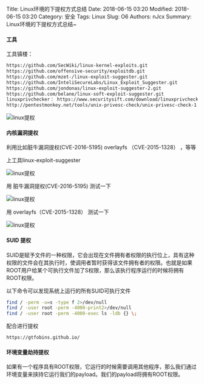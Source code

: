 Title: Linux环境的下提权方式总结
Date: 2018-06-15 03:20
Modified: 2018-06-15 03:20
Category: 安全
Tags: Linux
Slug: O6
Authors: nJcx
Summary: Linux环境的下提权方式总结~

#### 工具


工具镇楼：

```bash
https://github.com/SecWiki/linux-kernel-exploits.git
https://github.com/offensive-security/exploitdb.git
https://github.com/mzet-/linux-exploit-suggester.git
https://github.com/InteliSecureLabs/Linux_Exploit_Suggester.git
https://github.com/jondonas/linux-exploit-suggester-2.git
https://github.com/belane/linux-soft-exploit-suggester.git
linuxprivchecker： https://www.securitysift.com/download/linuxprivchecker.py
http://pentestmonkey.net/tools/unix-privesc-check/unix-privesc-check-1.4.tar.gz
```

![linux提权](../images/WechatIMG169.png)


#### 内核漏洞提权

 利用比如脏牛漏洞提权(CVE-2016-5195) overlayfs （CVE-2015-1328）
，等等

上工具linux-exploit-suggester

![linux提权](../images/WechatIMG180.jpeg)


用 脏牛漏洞提权(CVE-2016-5195) 测试一下 

![linux提权](../images/WechatIMG96.jpeg)


用 overlayfs（CVE-2015-1328） 测试一下 

![linux提权](../images/WechatIMG182.jpeg)
 


#### SUID 提权


SUID是赋予文件的一种权限，它会出现在文件拥有者权限的执行位上，具有这种权限的文件会在其执行时，使调用者暂时获得该文件拥有者的权限。也就是如果ROOT用户给某个可执行文件加了S权限，那么该执行程序运行的时候将拥有ROOT权限。

以下命令可以发现系统上运行的所有SUID可执行文件

```bash
find / -perm -u=s -type f 2>/dev/null
find / -user root -perm -4000-print2>/dev/null
find / -user root -perm -4000-exec ls -ldb {} \;

```
配合进行提权

```bash
https://gtfobins.github.io/
```



#### 环境变量劫持提权

如果有一个程序具有ROOT权限，它运行的时候需要调用其他程序，那么我们通过环境变量来挟持它运行我们的payload。我们的payload将拥有ROOT权限。



#### 
 
